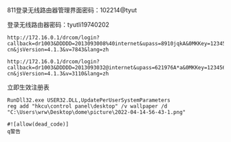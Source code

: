 811登录无线路由器管理界面密码：102214@tyut

登录无线路由器密码：tyutli19740202

```http
http://172.16.0.1/drcom/login?callback=dr1003&DDDDD=2013093008%40internet&upass=8910jqkA&0MKKey=123456&R1=0&R2=&R3=0&R6=0&para=00&v6ip=&terminal_type=1&lang=zh-cn&jsVersion=4.1.3&v=7843&lang=zh
```

```
http://172.16.0.1/drcom/login?callback=dr1003&DDDDD=2013093032@internet&upass=621976A*a&0MKKey=123456&R1=0&R2=&R3=0&R6=0&para=00&v6ip=&terminal_type=1&lang=zh-cn&jsVersion=4.1.3&v=3110&lang=zh
```

立即生效注册表

```
RunDll32.exe USER32.DLL,UpdatePerUserSystemParameters
reg add "hkcu\control panel\desktop" /v wallpaper /d "C:\Users\wrw\Desktop\dome\picture\2022-04-14-56-43-1.png"

```

```
#![allow(dead_code)]
q警告
```

